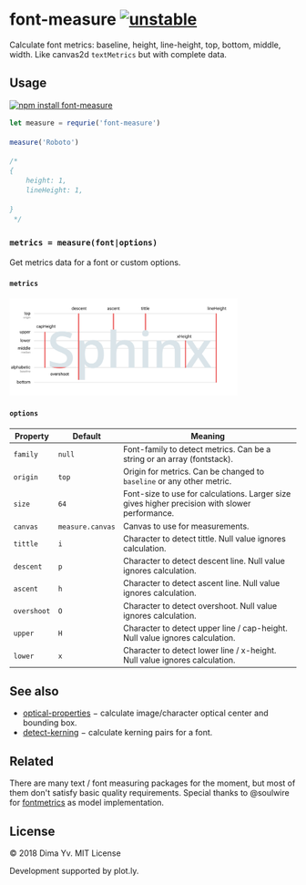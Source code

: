 # font-measure [![unstable](https://img.shields.io/badge/stability-unstable-green.svg)](http://github.com/badges/stability-badges)

Calculate font metrics: baseline, height, line-height, top, bottom, middle, width. Like canvas2d `textMetrics` but with complete data.

## Usage

[![npm install font-measure](https://nodei.co/npm/font-measure.png?mini=true)](https://npmjs.org/package/font-measure/)

```js
let measure = requrie('font-measure')

measure('Roboto')

/*
{
	height: 1,
	lineHeight: 1,

}
 */

```

### `metrics = measure(font|options)`

Get metrics data for a font or custom options.

#### `metrics`

<img src="./sphinx.svg" width="400"/>


#### `options`

Property | Default | Meaning
---|---|---
`family` | `null` | Font-family to detect metrics. Can be a string or an array (fontstack).
`origin` | `top` | Origin for metrics. Can be changed to `baseline` or any other metric.
`size` | `64` | Font-size to use for calculations. Larger size gives higher precision with slower performance.
`canvas` | `measure.canvas` | Canvas to use for measurements.
`tittle` | `i` | Character to detect tittle. Null value ignores calculation.
`descent` | `p` | Character to detect descent line. Null value ignores calculation.
`ascent` | `h` | Character to detect ascent line. Null value ignores calculation.
`overshoot` | `O` | Character to detect overshoot. Null value ignores calculation.
`upper` | `H` | Character to detect upper line / cap-height. Null value ignores calculation.
`lower` | `x` | Character to detect lower line / x-height. Null value ignores calculation.


## See also

* [optical-properties](https://ghub.io/optical-properties) − calculate image/character optical center and bounding box.
* [detect-kerning](https://ghub.io/detect-kerning) − calculate kerning pairs for a font.

## Related

There are many text / font measuring packages for the moment, but most of them don't satisfy basic quality requirements. Special thanks to @soulwire
 for [fontmetrics](https://ghub.io/fontmetrics) as model implementation.

## License

© 2018 Dima Yv. MIT License

Development supported by plot.ly.
